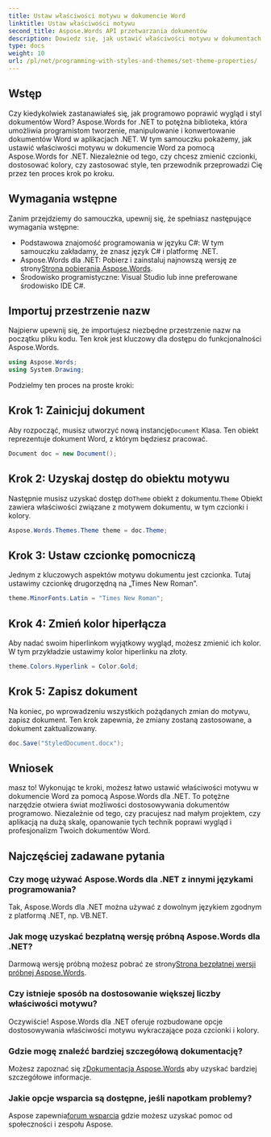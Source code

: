 ```yaml
---
title: Ustaw właściwości motywu w dokumencie Word
linktitle: Ustaw właściwości motywu
second_title: Aspose.Words API przetwarzania dokumentów
description: Dowiedz się, jak ustawić właściwości motywu w dokumentach Word za pomocą Aspose.Words dla .NET. Postępuj zgodnie z naszym przewodnikiem krok po kroku, aby łatwo dostosować czcionki i kolory.
type: docs
weight: 10
url: /pl/net/programming-with-styles-and-themes/set-theme-properties/
---
```

## Wstęp

Czy kiedykolwiek zastanawiałeś się, jak programowo poprawić wygląd i styl dokumentów Word? Aspose.Words for .NET to potężna biblioteka, która umożliwia programistom tworzenie, manipulowanie i konwertowanie dokumentów Word w aplikacjach .NET. W tym samouczku pokażemy, jak ustawić właściwości motywu w dokumencie Word za pomocą Aspose.Words for .NET. Niezależnie od tego, czy chcesz zmienić czcionki, dostosować kolory, czy zastosować style, ten przewodnik przeprowadzi Cię przez ten proces krok po kroku.

## Wymagania wstępne

Zanim przejdziemy do samouczka, upewnij się, że spełniasz następujące wymagania wstępne:

- Podstawowa znajomość programowania w języku C#: W tym samouczku zakładamy, że znasz język C# i platformę .NET.
-  Aspose.Words dla .NET: Pobierz i zainstaluj najnowszą wersję ze strony[Strona pobierania Aspose.Words](https://releases.aspose.com/words/net/).
- Środowisko programistyczne: Visual Studio lub inne preferowane środowisko IDE C#.

## Importuj przestrzenie nazw

Najpierw upewnij się, że importujesz niezbędne przestrzenie nazw na początku pliku kodu. Ten krok jest kluczowy dla dostępu do funkcjonalności Aspose.Words.

```csharp
using Aspose.Words;
using System.Drawing;
```

Podzielmy ten proces na proste kroki:

## Krok 1: Zainicjuj dokument

 Aby rozpocząć, musisz utworzyć nową instancję`Document` Klasa. Ten obiekt reprezentuje dokument Word, z którym będziesz pracować.

```csharp
Document doc = new Document();
```

## Krok 2: Uzyskaj dostęp do obiektu motywu

Następnie musisz uzyskać dostęp do`Theme` obiekt z dokumentu.`Theme` Obiekt zawiera właściwości związane z motywem dokumentu, w tym czcionki i kolory.

```csharp
Aspose.Words.Themes.Theme theme = doc.Theme;
```

## Krok 3: Ustaw czcionkę pomocniczą

Jednym z kluczowych aspektów motywu dokumentu jest czcionka. Tutaj ustawimy czcionkę drugorzędną na „Times New Roman”.

```csharp
theme.MinorFonts.Latin = "Times New Roman";
```

## Krok 4: Zmień kolor hiperłącza

Aby nadać swoim hiperlinkom wyjątkowy wygląd, możesz zmienić ich kolor. W tym przykładzie ustawimy kolor hiperlinku na złoty.

```csharp
theme.Colors.Hyperlink = Color.Gold;
```

## Krok 5: Zapisz dokument

Na koniec, po wprowadzeniu wszystkich pożądanych zmian do motywu, zapisz dokument. Ten krok zapewnia, że zmiany zostaną zastosowane, a dokument zaktualizowany.

```csharp
doc.Save("StyledDocument.docx");
```

## Wniosek

masz to! Wykonując te kroki, możesz łatwo ustawić właściwości motywu w dokumencie Word za pomocą Aspose.Words dla .NET. To potężne narzędzie otwiera świat możliwości dostosowywania dokumentów programowo. Niezależnie od tego, czy pracujesz nad małym projektem, czy aplikacją na dużą skalę, opanowanie tych technik poprawi wygląd i profesjonalizm Twoich dokumentów Word.

## Najczęściej zadawane pytania

### Czy mogę używać Aspose.Words dla .NET z innymi językami programowania?  
Tak, Aspose.Words dla .NET można używać z dowolnym językiem zgodnym z platformą .NET, np. VB.NET.

### Jak mogę uzyskać bezpłatną wersję próbną Aspose.Words dla .NET?  
 Darmową wersję próbną możesz pobrać ze strony[Strona bezpłatnej wersji próbnej Aspose.Words](https://releases.aspose.com/).

### Czy istnieje sposób na dostosowanie większej liczby właściwości motywu?  
Oczywiście! Aspose.Words dla .NET oferuje rozbudowane opcje dostosowywania właściwości motywu wykraczające poza czcionki i kolory.

### Gdzie mogę znaleźć bardziej szczegółową dokumentację?  
 Możesz zapoznać się z[Dokumentacja Aspose.Words](https://reference.aspose.com/words/net/) aby uzyskać bardziej szczegółowe informacje.

### Jakie opcje wsparcia są dostępne, jeśli napotkam problemy?  
 Aspose zapewnia[forum wsparcia](https://forum.aspose.com/c/words/8) gdzie możesz uzyskać pomoc od społeczności i zespołu Aspose.